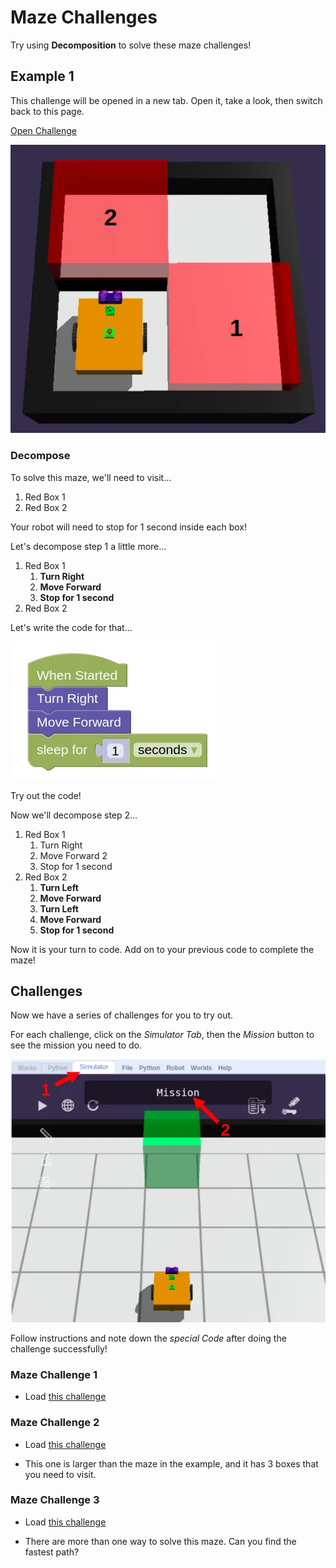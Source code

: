 # Maze Challenges

Try using **Decomposition** to solve these maze challenges!

## Example 1

This challenge will be opened in a new tab.
Open it, take a look, then switch back to this page.

<a href="https://quirkycort.github.io/gears/public/index.html?worldJSON=https%3A%2F%2Ffiles.aposteriori.com.sg%2Fget%2FLtJVJrMftN.json&filterBlocksJSON=https%3A%2F%2Ffiles.aposteriori.com.sg%2Fget%2FYaRSZ9WSdZ.json&worldScripts=challenges_basic" target="_blank">Open Challenge</a>

![](images/maze1.webp)

### Decompose

To solve this maze, we'll need to visit...

1. Red Box 1
2. Red Box 2

<div class="important">
Your robot will need to stop for 1 second inside each box!
</div>

Let's decompose step 1 a little more...

1. Red Box 1
    1. **Turn Right**
    2. **Move Forward**
    3. **Stop for 1 second**
2. Red Box 2

Let's write the code for that...

![](images/maze1Code.webp)

Try out the code!

Now we'll decompose step 2...

1. Red Box 1
    1. Turn Right
    2. Move Forward 2
    3. Stop for 1 second
2. Red Box 2
    1. **Turn Left**
    2. **Move Forward**
    3. **Turn Left**
    4. **Move Forward**
    5. **Stop for 1 second**

Now it is your turn to code.
Add on to your previous code to complete the maze!

## Challenges

Now we have a series of challenges for you to try out.

For each challenge, click on the *Simulator Tab*, then the *Mission* button to see the mission you need to do.

![](images/simulatorMission.webp)

Follow instructions and note down the *special Code* after doing the challenge successfully!

### Maze Challenge 1

- Load [this challenge](https://quirkycort.github.io/gears/public/index.html?worldJSON=https%3A%2F%2Ffiles.aposteriori.com.sg%2Fget%2FeAUDpJ3KFE.json&filterBlocksJSON=https%3A%2F%2Ffiles.aposteriori.com.sg%2Fget%2FYaRSZ9WSdZ.json&worldScripts=challenges_basic)

### Maze Challenge 2

- Load [this challenge](https://quirkycort.github.io/gears/public/index.html?worldJSON=https%3A%2F%2Ffiles.aposteriori.com.sg%2Fget%2FvPVXEUs2NZ.json&filterBlocksJSON=https%3A%2F%2Ffiles.aposteriori.com.sg%2Fget%2FYaRSZ9WSdZ.json&worldScripts=challenges_basic)

- This one is larger than the maze in the example, and it has 3 boxes that you need to visit.

### Maze Challenge 3

- Load [this challenge](https://quirkycort.github.io/gears/public/index.html?worldJSON=https%3A%2F%2Ffiles.aposteriori.com.sg%2Fget%2FUnrvNWB5Nj.json&filterBlocksJSON=https%3A%2F%2Ffiles.aposteriori.com.sg%2Fget%2FYaRSZ9WSdZ.json&worldScripts=challenges_basic)

- There are more than one way to solve this maze. Can you find the fastest path?
